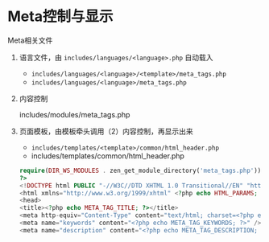  # Meta控制与显示

Meta相关文件

1. 语言文件，由 `includes/languages/<language>.php` 自动载入

    - `includes/languages/<language>/<template>/meta_tags.php`
    - `includes/languages/<language>/meta_tags.php`

2. 内容控制

    includes/modules/meta_tags.php

3. 页面模板，由模板牵头调用（2）内容控制，再显示出来

    - `includes/templates/<template>/common/html_header.php`
    - includes/templates/common/html_header.php

    ```php
    require(DIR_WS_MODULES . zen_get_module_directory('meta_tags.php')); 
    ?>
    <!DOCTYPE html PUBLIC "-//W3C//DTD XHTML 1.0 Transitional//EN" "http://www.w3.org/TR/xhtml1/DTD/xhtml1-transitional.dtd">
    <html xmlns="http://www.w3.org/1999/xhtml" <?php echo HTML_PARAMS; ?>>
    <head>
    <title><?php echo META_TAG_TITLE; ?></title>
    <meta http-equiv="Content-Type" content="text/html; charset=<?php echo CHARSET; ?>" />
    <meta name="keywords" content="<?php echo META_TAG_KEYWORDS; ?>" />
    <meta name="description" content="<?php echo META_TAG_DESCRIPTION; ?>" />
    ```
